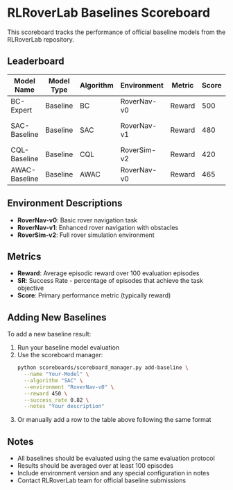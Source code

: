 # RLRoverLab Baselines Scoreboard

This scoreboard tracks the performance of official baseline models from the RLRoverLab repository.

## Leaderboard

| Model Name    | Model Type | Algorithm | Environment         | Metric  | Score | SR    | Notes                    |
|---------------|------------|-----------|---------------------|---------|-------|-------|--------------------------|
| BC-Expert     | Baseline   | BC        | RoverNav-v0        | Reward  | 500   | 0.85  | Official baseline        |
| SAC-Baseline  | Baseline   | SAC       | RoverNav-v1        | Reward  | 480   | 0.87  | From RLRoverLab repo     |
| CQL-Baseline  | Baseline   | CQL       | RoverSim-v2        | Reward  | 420   | 0.81  | Default hyperparams      |
| AWAC-Baseline | Baseline   | AWAC      | RoverNav-v0        | Reward  | 465   | 0.84  | Trained on dataset X     |

## Environment Descriptions

- **RoverNav-v0**: Basic rover navigation task
- **RoverNav-v1**: Enhanced rover navigation with obstacles  
- **RoverSim-v2**: Full rover simulation environment

## Metrics

- **Reward**: Average episodic reward over 100 evaluation episodes
- **SR**: Success Rate - percentage of episodes that achieve the task objective
- **Score**: Primary performance metric (typically reward)

## Adding New Baselines

To add a new baseline result:

1. Run your baseline model evaluation
2. Use the scoreboard manager:
   ```bash
   python scoreboards/scoreboard_manager.py add-baseline \
     --name "Your-Model" \
     --algorithm "SAC" \
     --environment "RoverNav-v0" \
     --reward 450 \
     --success_rate 0.82 \
     --notes "Your description"
   ```
3. Or manually add a row to the table above following the same format

## Notes

- All baselines should be evaluated using the same evaluation protocol
- Results should be averaged over at least 100 episodes
- Include environment version and any special configuration in notes
- Contact RLRoverLab team for official baseline submissions
